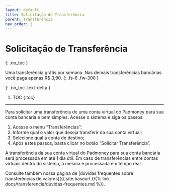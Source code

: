 ```yaml
---
layout: default
title: Solicitação de Transferência
parent: Transferência
nav_order: 2
---
```


# Solicitação de Transferência
{: .no_toc }

Uma transferência grátis por semana. Nas demais transferências bancárias você paga apenas R$ 3,90.
{: .fs-6 .fw-300 }

{: .no_toc .text-delta }

1. TOC
{:toc}

---

Para solicitar uma transferência de uma conta virtual do Padmoney para sua conta bancária é bem simples. Acesse o sistema e siga os passos:

1. Acesse o menu “Transferências”;
2. Informe qual o valor que deseja transferir da sua conta virtual;
3. Selecione qual a conta de destino;
4. Após estes passos, basta clicar no botão “Solicitar Transferência”.

A transferência da sua conta virtual do Padmoney para sua conta bancária será processada em até 1 dia útil. Em caso de transferências entre contas virtuais dentro do sistema, a mesma é processada em tempo real.

Consulte também nossa página de [dúvidas frequentes sobre transferências de valores]({{ site.baseurl }}{% link docs/transferencia/duvidas-frequentes.md %}).
